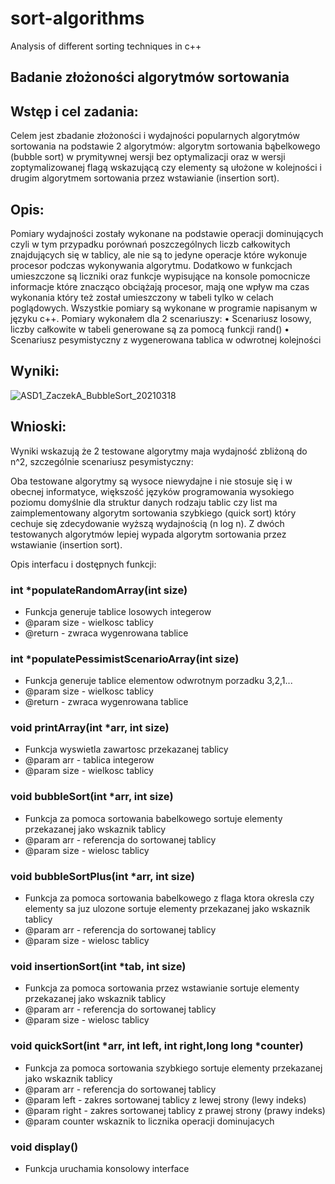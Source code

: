 # sort-algorithms
Analysis of different sorting techniques in c++


## Badanie złożoności algorytmów sortowania

## Wstęp i cel zadania:  
Celem jest zbadanie złożoności i wydajności popularnych algorytmów sortowania na podstawie 2 algorytmów: algorytm sortowania bąbelkowego (bubble sort) w prymitywnej wersji bez optymalizacji oraz w wersji zoptymalizowanej flagą wskazującą czy elementy są ułożone w kolejności i drugim algorytmem sortowania przez wstawianie (insertion sort). 

## Opis:
Pomiary wydajności zostały wykonane na podstawie operacji dominujących czyli w tym przypadku porównań poszczególnych liczb całkowitych znajdujących się w tablicy, ale nie są to jedyne operacje które wykonuje procesor podczas wykonywania algorytmu. Dodatkowo w funkcjach umieszczone są liczniki oraz funkcje wypisujące na konsole pomocnicze informacje które znacząco obciążają procesor, mają one wpływ ma czas wykonania który też został umieszczony w tabeli tylko w celach poglądowych. Wszystkie pomiary są wykonane w programie napisanym w języku c++. Pomiary wykonałem dla 2 scenariuszy: 
•	Scenariusz losowy, liczby całkowite w tabeli generowane są za pomocą funkcji rand()
•	Scenariusz pesymistyczny z wygenerowana tablica w odwrotnej kolejności

## Wyniki:
![ASD1_ZaczekA_BubbleSort_20210318](https://user-images.githubusercontent.com/43014461/117566714-94b08700-b0b8-11eb-914c-5eecccdc7171.jpg)

## Wnioski:
Wyniki wskazują że 2 testowane algorytmy maja wydajność zbliżoną do n^2, szczególnie scenariusz pesymistyczny:
 
Oba testowane algorytmy są wysoce niewydajne i nie stosuje się i w obecnej informatyce, większość języków programowania wysokiego poziomu domyślnie dla struktur danych rodzaju tablic czy list ma zaimplementowany algorytm sortowania szybkiego (quick sort) który cechuje się zdecydowanie wyższą wydajnością (n log n). Z dwóch testowanych algorytmów lepiej wypada algorytm sortowania przez wstawianie (insertion sort).

Opis interfacu i dostępnych funkcji:

###	int *populateRandomArray(int size) 
  * Funkcja generuje tablice losowych integerow
   * @param size - wielkosc tablicy
   * @return - zwraca wygenrowana tablice
###	int *populatePessimistScenarioArray(int size) 
 * Funkcja generuje tablice elementow odwrotnym porzadku 3,2,1...
 * @param size - wielkosc tablicy
 * @return - zwraca wygenrowana tablice
###	void printArray(int *arr, int size) 
* Funkcja wyswietla zawartosc przekazanej tablicy
 * @param arr - tablica integerow
 * @param size - wielkosc tablicy
###	void bubbleSort(int *arr, int size) 
* Funkcja za pomoca sortowania babelkowego sortuje elementy przekazanej jako wskaznik tablicy
 * @param arr - referencja do sortowanej tablicy
 * @param size - wielosc tablicy
###	void bubbleSortPlus(int *arr, int size)
* Funkcja za pomoca sortowania babelkowego z flaga ktora okresla czy elementy sa juz ulozone sortuje elementy przekazanej jako wskaznik tablicy
 * @param arr - referencja do sortowanej tablicy
 * @param size - wielosc tablicy
###	void insertionSort(int *tab, int size) 
 * Funkcja za pomoca sortowania przez wstawianie sortuje elementy przekazanej jako wskaznik tablicy
 * @param arr - referencja do sortowanej tablicy
 * @param size - wielosc tablicy
###	void quickSort(int *arr, int left, int right,long long *counter) 
 * Funkcja za pomoca sortowania szybkiego sortuje elementy przekazanej jako wskaznik tablicy
 * @param arr - referencja do sortowanej tablicy
 * @param left - zakres sortowanej tablicy z lewej strony (lewy indeks)
 * @param right - zakres sortowanej tablicy z prawej strony (prawy indeks)
 * @param counter wskaznik to licznika operacji dominujacych
###	void display()
* Funkcja uruchamia konsolowy interface

